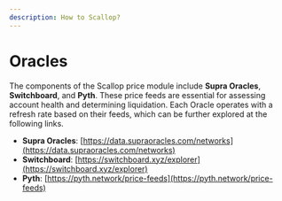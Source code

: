 ```yaml
---
description: How to Scallop?
---
```


# Oracles

The components of the Scallop price module include **Supra Oracles**, **Switchboard**, and **Pyth**. These price feeds are essential for assessing account health and determining liquidation. Each Oracle operates with a refresh rate based on their feeds, which can be further explored at the following links.

* **Supra Oracles**: [https://data.supraoracles.com/networks](https://data.supraoracles.com/networks)
* **Switchboard**: [https://switchboard.xyz/explorer](https://switchboard.xyz/explorer)
* **Pyth**: [https://pyth.network/price-feeds](https://pyth.network/price-feeds)
